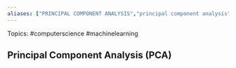 ```yaml
---
aliases: ["PRINCIPAL COMPONENT ANALYSIS","principal component analysis","Principal component analysis","PCA","pca"] 
---
```

Topics: #computerscience #machinelearning 

## Principal Component Analysis (PCA)

